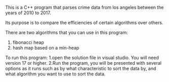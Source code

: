 This is a C++ program that parses crime data from los angeles between the years of 2010 to 2017.

Its purpose is to compare the efficiencies of certain algorithms over others.

There are two algorithms that you can use in this program:
1. fibonacci heap
2. hash map based on a min-heap

To run this program:
1.open the solution file in visual studio. You will need version 17 or higher.
2.Run the program, you will be presented with several options as it runs
  such as by what characteristic to sort the data by, and what algorithm you want to use to sort the data.
